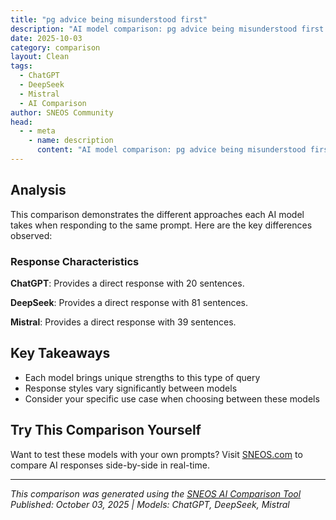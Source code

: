 ```yaml
---
title: "pg advice being misunderstood first"
description: "AI model comparison: pg advice being misunderstood first..."
date: 2025-10-03
category: comparison
layout: Clean
tags:
  - ChatGPT
  - DeepSeek
  - Mistral
  - AI Comparison
author: SNEOS Community
head:
  - - meta
    - name: description
      content: "AI model comparison: pg advice being misunderstood first..."
---
```


<ChatComparison
  title="pg advice being misunderstood first"
  prompt="pg advice being misunderstood first"
  :responses='{
    "ChatGPT": "It sounds like you\u2019re looking for advice on how to handle situations where your point of view or advice is being misunderstood. Here are some tips that might help:\n\n1. **Clarify Your Message**: Sometimes misunderstanding happens because the message isn\u2019t clear. Try to simplify your advice and use straightforward language.\n\n2. **Ask for Feedback**: After giving your advice, ask the other person to repeat back what they understood. This helps identify any gaps or confusion.\n\n3. **Use Examples or Analogies**: Illustrate your advice with examples or relatable analogies to make your point clearer.\n\n4. **Be Patient and Open-Minded**: Sometimes people have different perspectives or information. Listen to their concerns and address them calmly.\n\n5. **Check Your Tone and Body Language**: How you say something may affect how it\u2019s received. Make sure your tone is respectful and your body language open.\n\n6. **Write It Down**: If verbal advice is misunderstood, try writing it down so the other person can review it carefully.\n\n7. **Follow Up**: After giving advice, check back later to see if it was understood correctly and if it helped.\n\nIf you provide a specific context or example, I can offer more tailored advice!",
    "DeepSeek": "Of course. The phrase \u0022PG advice being misunderstood first\u0022 is a classic and frustrating experience. It points to a situation where well-intentioned, gentle guidance is misinterpreted, often as something more negative or critical.\n\nHere\u2019s a breakdown of why this happens and actionable advice on how to prevent it.\n\n### Why PG Advice Gets Misunderstood First\n\nThe core issue is a **mismatch in context, tone, or expectation** between the giver and the receiver.\n\n1.  **The \u0022Praise Sandwich\u0022 Backfire:** You try to be gentle by wrapping criticism in praise (\u0022You\u0027re doing great, but...\u0022). The recipient often senses the \u0022but\u0022 coming and braces for impact, or they only hear the criticism, making the praise feel insincere.\n2.  **Lack of Explicit Permission:** Jumping into advice without checking if the other person wants it can feel like an unsolicited judgment. They weren\u0027t in \u0022feedback mode,\u0022 so they get defensive.\n3.  **Vagueness and Indirectness:** PG advice is often couched in soft language (\u0022Maybe you could consider...\u0022, \u0022One thought I had...\u0022). This can be misinterpreted as passive-aggression or a lack of conviction, leaving the other person to guess your true meaning.\n4.  **The \u0022Problem-Solving\u0022 vs. \u0022Venting\u0022 Divide:** The person sharing a problem might just want empathy and to be heard. If you immediately jump to PG advice, they feel you\u0027re trying to \u0022fix\u0022 them instead of understanding their frustration.\n5.  **Power Dynamics:** If you\u0027re in a position of authority (a manager, a parent, a senior colleague), *any* advice, no matter how gently phrased, can feel like a directive or a reprimand.\n6.  **Tone vs. Text:** This is especially true in digital communication. Without vocal inflection and body language, a kindly meant \u0022Perhaps we could try a different approach\u0022 can be read as sarcastic, dismissive, or condescending.\n\n---\n\n### How to Give Advice So It\u0027s Understood Correctly\n\nThe goal is to be **clear, kind, and collaborative**, not just \u0022nice.\u0022\n\n#### Step 1: Set the Stage (The Most Important Step)\n\n*   **Ask for Permission:** This is the single most effective technique.\n    *   *\u0022I have a thought on that, would it be helpful to hear it?\u0022*\n    *   *\u0022I noticed a potential challenge with that approach. Are you open to some feedback?\u0022*\n    *   This immediately shifts the dynamic from \u0022I am criticizing you\u0022 to \u0022We are collaborating.\u0022\n\n*   **Clarify the Goal:** State your positive intent upfront.\n    *   *\u0022I want to make sure we\u0027re both successful on this project, so I have a suggestion.\u0022*\n    *   *\u0022I\u0027m on your team here. My goal is to help this go smoothly.\u0022*\n\n#### Step 2: Deliver the Advice Clearly and Kindly\n\n*   **Be Direct, But Not Blunt:** Drop the vague \u0022maybe\u0022 and \u0022perhaps.\u0022 Use \u0022I\u0022 statements and focus on the issue, not the person.\n    *   **Instead of:** \u0022Maybe it would be better if you didn\u0027t send the email so late.\u0022\n    *   **Try:** \u0022I\u0027ve found that sending emails before 5 PM tends to get faster responses. My suggestion would be to try sending it in the afternoon to help move the project along.\u0022\n\n*   **Focus on the \u0022What,\u0022 Not the \u0022Who\u0022:** Frame the problem as a shared challenge to solve, not a personal failing.\n    *   **Instead of:** \u0022You were unclear in that presentation.\u0022\n    *   **Try:** \u0022I think we can make the data on slide 5 even clearer. What if we used a chart instead of the table to help the audience grasp it faster?\u0022\n\n*   **Be Specific and Actionable:** Vague advice is useless and frustrating. Give them a concrete next step.\n    *   **Instead of:** \u0022You need to be more proactive.\u0022\n    *   **Try:** \u0022For the next meeting, it would be really helpful if you could send a brief agenda outline the day before. That will help us all stay focused.\u0022\n\n#### Step 3: Create a Dialogue\n\n*   **Ask for Their Perspective:** After giving your advice, turn it back to them.\n    *   *\u0022What are your thoughts on that?\u0022*\n    *   *\u0022How does that sound to you?\u0022*\n    *   *\u0022Is that feasible from your end?\u0022*\n    This makes it a conversation, not a lecture.\n\n### Example in Action\n\n**Scenario:** A teammate keeps missing small details in their reports.\n\n**The Misunderstood PG Approach:**\n\u003E \u0022Hey, the report looks really good overall! I really liked the analysis section. I just had a couple tiny little things, maybe we could look at the formatting on page 2? But really, great job!\u0022\n\u003E **(Their takeaway: \u0022They hated it. What\u0027s wrong with page 2? Why are they being so vague?\u0022)*\n\n**The Clear, Kind, and Collaborative Approach:**\n\u003E \u0022Thanks for getting the draft report done. **I have a suggestion to make it even clearer for the client, are you open to it?**\n\u003E\n\u003E **(Wait for \u0022Yes\u0022)**\n\u003E\n\u003E **The goal is to make the data on page 2 impossible to misunderstand.** I noticed a few numbers weren\u0027t aligned, which can be confusing. **My recommendation is to use the standard table template, which will auto-format it.** What do you think?\n\u003E\n\u003E **(Listen to their response)**\n\u003E\n\u003E The rest of the analysis is solid, by the way\u2014especially the section on market trends.\u0022\n\n**See the difference?** The second approach is respectful, direct, frames the problem as a shared goal (\u0022clarity for the client\u0022), and offers a specific, actionable solution.\n\n**In short: Stop trying to be \u0022nice\u0022 and start aiming for \u0022clear and supportive.\u0022 You\u0027ll be misunderstood far less often.**",
    "Mistral": "It sounds like you\u0027re experiencing a situation where your advice is being misunderstood. This can be frustrating, but there are several strategies you can use to improve communication and ensure your advice is received as intended:\n\n1. **Clarify Your Intentions**: Start by clearly stating your intentions. Explain why you are giving the advice and what you hope to achieve.\n\n2. **Use Simple Language**: Avoid jargon and complex terms. Use straightforward language that is easy to understand.\n\n3. **Provide Context**: Give background information to help the recipient understand the context of your advice. This can make your suggestions more relatable.\n\n4. **Be Specific**: Instead of giving general advice, be specific about what actions should be taken. Provide concrete examples or steps.\n\n5. **Ask for Feedback**: After giving your advice, ask for feedback to ensure it was understood correctly. Questions like \u0022Does that make sense?\u0022 or \u0022Do you have any questions?\u0022 can be helpful.\n\n6. **Listen Actively**: Pay attention to the recipient\u0027s response. Active listening can help you understand their perspective and address any misunderstandings.\n\n7. **Empathize**: Show empathy and understanding. Acknowledge the recipient\u0027s feelings and concerns, which can make them more receptive to your advice.\n\n8. **Use Visual Aids**: If possible, use visual aids like diagrams, charts, or examples to illustrate your points. Visual aids can often clarify complex ideas.\n\n9. **Break It Down**: If your advice is complex, break it down into smaller, more manageable parts. This can make it easier to digest.\n\n10. **Follow Up**: After giving your advice, follow up to see if it was implemented and if there are any further questions or concerns.\n\n11. **Be Patient**: Sometimes, it takes time for advice to be fully understood and accepted. Be patient and willing to explain things multiple times if necessary.\n\n12. **Adapt Your Approach**: If you notice that your advice is consistently misunderstood, consider adapting your approach. Different people may respond better to different styles of communication.\n\nBy implementing these strategies, you can improve the likelihood that your advice will be understood and appreciated."
  }'
  published-date="21:08"
/>

## Analysis

This comparison demonstrates the different approaches each AI model takes when responding to the same prompt. Here are the key differences observed:

### Response Characteristics

**ChatGPT**: Provides a direct response with 20 sentences. 

**DeepSeek**: Provides a direct response with 81 sentences. 

**Mistral**: Provides a direct response with 39 sentences. 

## Key Takeaways

- Each model brings unique strengths to this type of query
- Response styles vary significantly between models
- Consider your specific use case when choosing between these models

## Try This Comparison Yourself

Want to test these models with your own prompts? Visit [SNEOS.com](https://sneos.com) to compare AI responses side-by-side in real-time.

---

*This comparison was generated using the [SNEOS AI Comparison Tool](https://sneos.com)*
*Published: October 03, 2025 | Models: ChatGPT, DeepSeek, Mistral*
